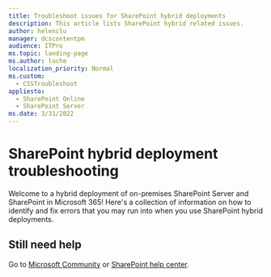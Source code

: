 ```yaml
---
title: Troubleshoot issues for SharePoint hybrid deployments
description: This article lists SharePoint hybrid related issues.
author: helenclu
manager: dcscontentpm
audience: ITPro
ms.topic: landing-page
ms.author: luche
localization_priority: Normal
ms.custom: 
  - CSSTroubleshoot
appliesto: 
  - SharePoint Online
  - SharePoint Server
ms.date: 3/31/2022
---
```


# SharePoint hybrid deployment troubleshooting

Welcome to a hybrid deployment of on-premises SharePoint Server and SharePoint in Microsoft 365! Here's a collection of information on how to identify and fix errors that you may run into when you use SharePoint hybrid deployments.

## Still need help

Go to [Microsoft Community](https://answers.microsoft.com) or [SharePoint help center](https://support.office.com/sharepoint).
